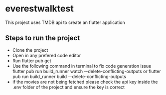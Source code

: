 # everestwalktest

This project uses TMDB api to create an flutter application

## Steps to run the project
- Clone the project
- Open in any prefered code editor
- Run flutter pub get
- Use the following command in terminal to fix code generation issue<br>
  flutter pub run build_runner watch --delete-conflicting-outputs
  or
  flutter pub run build_runner build --delete-conflicting-outputs
- if the movies are not being fetched please check the api key inside the .env folder of the project and ensure the key is correct
